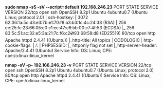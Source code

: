 **sudo nmap \-sS \-sV \-\-script=default 192\.168\.246\.23**
PORT   STATE SERVICE VERSION
22/tcp open  ssh     OpenSSH 8\.2p1 Ubuntu 4ubuntu0\.7 \(Ubuntu Linux; protocol 2\.0\)
| ssh\-hostkey: 
|   3072 62:36:1a:5c:d3:e3:7b:e1:70:f8:a3:b3:1c:4c:24:38 \(RSA\)
|   256 ee:25:fc:23:66:05:c0:c1:ec:47:c6:bb:00:c7:4f:53 \(ECDSA\)
|\_  256 83:5c:51:ac:32:e5:3a:21:7c:f6:c2:cd:93:68:58:d8 \(ED25519\)
80/tcp open  http    Apache httpd 2\.4\.41 \(\(Ubuntu\)\)
|\_http\-title: All topics | CODOLOGIC
| http\-cookie\-flags: 
|   /: 
|     PHPSESSID: 
|\_      httponly flag not set
|\_http\-server\-header: Apache/2\.4\.41 \(Ubuntu\)
Service Info: OS: Linux; CPE: cpe:/o:linux:linux\_kernel

**nmap \-sV \-p\- 192\.168\.246\.23 \-v**
PORT   STATE SERVICE VERSION
22/tcp open  ssh     OpenSSH 8\.2p1 Ubuntu 4ubuntu0\.7 \(Ubuntu Linux; protocol 2\.0\)
80/tcp open  http    Apache httpd 2\.4\.41 \(\(Ubuntu\)\)
Service Info: OS: Linux; CPE: cpe:/o:linux:linux\_kernel